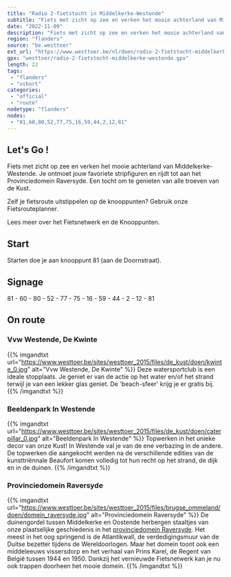 ```yaml
---
title: "Radio 2-fietstocht in Middelkerke-Westende"
subtitle: "Fiets met zicht op zee en verken het mooie achterland van Middelkerke-Westende"
date: "2022-11-09"
description: "Fiets met zicht op zee en verken het mooie achterland van Middelkerke-Westende"
region: "flanders"
source: "be.westtoer"
ext_url: "https://www.westtoer.be/nl/doen/radio-2-fietstocht-middelkerke-westende"
gpx: "westtoer/radio-2-fietstocht-middelkerke-westende.gpx"
length: 22
tags:
 - "flanders"
 - "vshort"
categories:
 - "official"
 - "route"
nodetype: "flanders"
nodes:
 - "81,60,80,52,77,75,16,59,44,2,12,81"
---
```


## Let's Go ! 

Fiets met zicht op zee en verken het mooie achterland van Middelkerke-Westende. Je ontmoet jouw favoriete stripfiguren en rijdt tot aan het Provinciedomein Raversyde. Een tocht om te genieten van alle troeven van de Kust.

Zelf je fietsroute uitstippelen op de knooppunten? Gebruik onze Fietsrouteplanner.

Lees meer over het Fietsnetwerk en de Knooppunten.

## Start

Starten doe je aan knooppunt 81 (aan de Doornstraat).

## Signage

81 - 60 - 80 - 52 - 77 - 75 - 16 - 59 - 44 - 2 - 12 - 81

## On route

### Vvw Westende, De Kwinte

{{% imgandtxt url="https://www.westtoer.be/sites/westtoer_2015/files/de_kust/doen/kwinte_0.jpg" alt="Vvw Westende, De Kwinte" %}}
Deze watersportclub is een ideale stopplaats. Je geniet er van de actie op het water en/of het strand terwijl je van een lekker glas geniet. De 'beach-sfeer' krijg je er gratis bij.
{{% /imgandtxt %}}

### Beeldenpark In Westende

{{% imgandtxt url="https://www.westtoer.be/sites/westtoer_2015/files/de_kust/doen/caterpillar_0.jpg" alt="Beeldenpark In Westende" %}}
Topwerken in het unieke decor van onze Kust! In Westende val je van de ene verbazing in de andere. De topwerken die aangekocht werden na de verschillende edities van de kunsttriënnale Beaufort komen volledig tot hun recht op het strand, de dijk en in de duinen.
{{% /imgandtxt %}}

### Provinciedomein Raversyde

{{% imgandtxt url="https://www.westtoer.be/sites/westtoer_2015/files/brugse_ommeland/doen/domein_raversyde.jpg" alt="Provinciedomein Raversyde" %}}
De duinengordel tussen Middelkerke en Oostende herbergen staaltjes van onze plaatselijke geschiedenis in het [provinciedomein Raversyde](/nl/doen/provinciedomein-atlantikwall-raversyde). Het meest in het oog springend is de Atlantikwall, de verdedigingsmuur van de Duitse bezetter tijdens de Wereldoorlogen. Maar het domein toont ook een middeleeuws vissersdorp en het verhaal van Prins Karel, de Regent van België tussen 1944 en 1950.
Dankzij het vernieuwde Fietsnetwerk kan je nu ook trappen doorheen het mooie domein.
{{% /imgandtxt %}}


